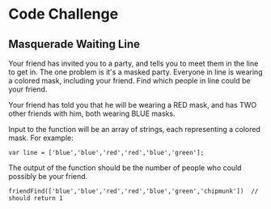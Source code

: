 <h1>Code Challenge</h1>
<h2>Masquerade Waiting Line</h2>

Your friend has invited you to a party, and tells you to meet them in the line to get in. The one problem is it's a masked party. Everyone in line is wearing a colored mask, including your friend. Find which people in line could be your friend.

Your friend has told you that he will be wearing a RED mask, and has TWO other friends with him, both wearing BLUE masks.

Input to the function will be an array of strings, each representing a colored mask. For example:
```
var line = ['blue','blue','red','red','blue','green'];
```
The output of the function should be the number of people who could possibly be your friend.
```
friendFind(['blue','blue','red','red','blue','green','chipmunk'])  // should return 1
```